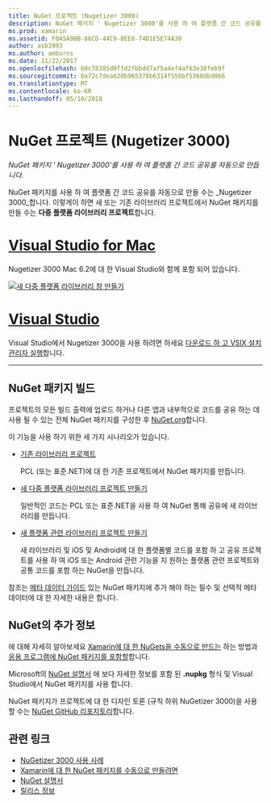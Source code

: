 ```yaml
---
title: NuGet 프로젝트 (Nugetizer 3000)
description: NuGet 패키지 ' Nugetizer 3000'를 사용 하 여 플랫폼 간 코드 공유를 자동으로 만듭니다.
ms.prod: xamarin
ms.assetid: F0A5A9BB-86CD-44C9-8EE8-74D1E5E74A30
author: asb3993
ms.author: amburns
ms.date: 11/22/2017
ms.openlocfilehash: 60c78385d0ffd2fbbdd7af5a4ef4af63e30feb9f
ms.sourcegitcommit: 0a72c7dea020b965378b6314f558bf5360dbd066
ms.translationtype: MT
ms.contentlocale: ko-KR
ms.lasthandoff: 05/10/2018
---
```

# <a name="nuget-projects-nugetizer-3000"></a>NuGet 프로젝트 (Nugetizer 3000)

_NuGet 패키지 ' Nugetizer 3000'를 사용 하 여 플랫폼 간 코드 공유를 자동으로 만듭니다._

NuGet 패키지를 사용 하 여 플랫폼 간 코드 공유를 자동으로 만들 수는 _Nugetizer 3000_합니다. 이렇게이 하면 새 또는 기존 라이브러리 프로젝트에서 NuGet 패키지를 만들 수는 **다중 플랫폼 라이브러리 프로젝트**합니다.

# <a name="visual-studio-for-mactabvsmac"></a>[Visual Studio for Mac](#tab/vsmac)

Nugetizer 3000 Mac 6.2에 대 한 Visual Studio와 함께 포함 되어 있습니다.

[![](images/mulitplatform-library-sml.png "새 다중 플랫폼 라이브러리 창 만들기")](images/mulitplatform-library.png#lightbox)

# <a name="visual-studiotabvswin"></a>[Visual Studio](#tab/vswin)

Visual Studio에서 Nugetizer 3000을 사용 하려면 하세요 [다운로드 하 고 VSIX 설치 관리자 실행](http://bit.ly/nugetizer-2017)합니다.

-----

## <a name="building-nuget-packages"></a>NuGet 패키지 빌드

프로젝트의 모든 빌드 출력에 업로드 하거나 다른 앱과 내부적으로 코드를 공유 하는 데 사용 될 수 있는 전체 NuGet 패키지를 구성한 후 [NuGet.org](https://www.nuget.org)합니다.

이 기능을 사용 하기 위한 세 가지 시나리오가 있습니다.

- [기존 라이브러리 프로젝트](existing-library.md)

  PCL (또는 표준.NET)에 대 한 기존 프로젝트에서 NuGet 패키지를 만듭니다.

- [새 다중 플랫폼 라이브러리 프로젝트 만들기](single-codebase.md)

  일반적인 코드는 PCL 또는 표준.NET을 사용 하 여 NuGet 통해 공유에 새 라이브러리를 만듭니다.

- [새 플랫폼 관련 라이브러리 프로젝트 만들기](platform-specific.md)

  새 라이브러리 및 iOS 및 Android에 대 한 플랫폼별 코드를 포함 하 고 공유 프로젝트를 사용 하 여 iOS 또는 Android 관련 기능을 지 원하는 플랫폼 관련 프로젝트와 공통 코드를 포함 하는 NuGet을 만듭니다.

참조는 [메타 데이터 가이드](metadata.md) 있는 NuGet 패키지에 추가 해야 하는 필수 및 선택적 메타 데이터에 대 한 자세한 내용은 합니다.


## <a name="further-nuget-information"></a>NuGet의 추가 정보

에 대해 자세히 알아보세요 [Xamarin에 대 한 NuGets을 수동으로 만드는](~/cross-platform/app-fundamentals/nuget-manual.md) 하는 방법과 [응용 프로그램에 NuGet 패키지를 포함할](https://docs.microsoft.com/visualstudio/mac/nuget-walkthrough)합니다.

Microsoft의 [NuGet 설명서](https://docs.microsoft.com/nuget/) 에 보다 자세한 정보를 포함 된 **.nupkg** 형식 및 Visual Studio에서 NuGet 패키지를 사용 합니다.

NuGet 패키지가 프로젝트에 대 한 디자인 토론 (규칙 하위 NuGetizer 3000)을 사용할 수는 [NuGet GitHub 리포지토리](https://github.com/NuGet/Home/wiki/NuGetizer-3000)합니다.


## <a name="related-links"></a>관련 링크

- [NuGetizer 3000 사용 사례](https://github.com/NuGet/Home/wiki/NuGetizer-Core-Scenarios)
- [Xamarin에 대 한 NuGet 패키지를 수동으로 만들려면](~/cross-platform/app-fundamentals/nuget-manual.md)
- [NuGet 설명서](https://docs.microsoft.com/nuget/)
- [릴리스 정보](https://developer.xamarin.com/releases/studio/xamarin.studio_6.2/xamarin.studio_6.2/#NuGetizer_3000)
